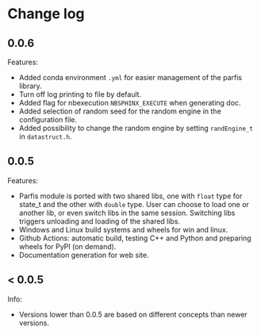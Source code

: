 # Change log

## 0.0.6

Features:

  - Added conda environment `.yml` for easier management of the parfis library.
  - Turn off log printing to file by default.
  - Added flag for nbexecution `NBSPHINX_EXECUTE` when generating doc.
  - Added selection of random seed for the random engine in the configuration file.
  - Added possibility to change the random engine by setting `randEngine_t` in `datastruct.h`.

## 0.0.5

Features:

  - Parfis module is ported with two shared libs, one with `float` type for state_t and the other
    with `double` type. User can choose to load one or another lib, or even switch libs in the 
    same session. Switching libs triggers unloading and loading of the shared libs.
  - Windows and Linux build systems and wheels for win and linux.
  - Github Actions: automatic build, testing C++ and Python and preparing wheels for PyPI (on demand).
  - Documentation generation for web site.

## < 0.0.5

Info:

  - Versions lower than 0.0.5 are based on different concepts than newer versions.